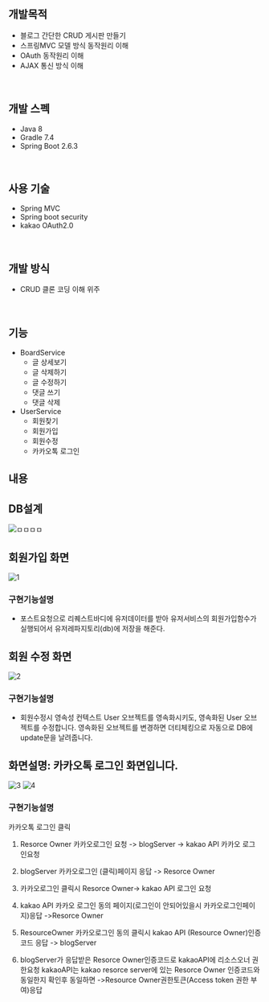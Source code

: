 ## 개발목적
- 블로그 간단한 CRUD 게시판 만들기
-  스프링MVC 모델 방식 동작원리 이해
-  OAuth 동작원리 이해
-  AJAX 통신 방식 이해
<br>

## 개발 스펙
- Java 8
- Gradle 7.4
- Spring Boot 2.6.3
<br>

## 사용 기술
- Spring MVC
- Spring boot security
- kakao OAuth2.0
<br>

## 개발 방식
- CRUD 클론 코딩 이해 위주 
<br>

## 기능
- BoardService
   - 글 상세보기
   - 글 삭제하기
   - 글 수정하기
   - 댓글 쓰기
   - 댓글 삭제 
- UserService
    -  회원찾기
    -  회원가입
    - 회원수정
    - 카카오톡 로그인

## 내용
## DB설계
![ㅁㅁㅁㅁ](https://user-images.githubusercontent.com/89888075/170504911-4cb73f24-4a24-442e-8ead-27a497bdab57.PNG)
## 회원가입 화면
![1](https://user-images.githubusercontent.com/89888075/170506291-52023a17-354a-4132-a2b7-fb4c5a766e0e.PNG)
### 구현기능설명  
- 포스트요청으로 리퀘스트바디에 유저데이터를 받아 유저서비스의 회원가입함수가 실행되어서 유저레파지토리(db)에 저장을 해준다. 

## 회원 수정 화면
![2](https://user-images.githubusercontent.com/89888075/170506298-89e43fc2-8117-4a9c-8eff-1d97ebbe956f.PNG)
### 구현기능설명  
- 회원수정시 영속성 컨텍스트 User 오브젝트를 영속화시키도, 영속화된 User 오브젝트를 수정합니다. 영속화된 오브젝트를 변경하면 더티체킹으로 자동으로 DB에 update문을 날려줍니다. 

## 화면설명: 카카오톡 로그인 화면입니다. 
![3](https://user-images.githubusercontent.com/89888075/170506300-35a5fd72-cd2e-421f-bc41-21ee4d635354.PNG)
![4](https://user-images.githubusercontent.com/89888075/170506303-11cb3a6d-3eba-45d7-9118-4f9896feefa9.PNG)

### 구현기능설명  

카카오톡 로그인 클릭  

1. Resorce Owner 카카오로그인 요청 -> blogServer -> kakao API 카카오 로그인요청 

2. blogServer 카카오로그인 (클릭)페이지 응답 -> Resorce Owner 

3. 카카오로그인 클릭시 Resorce Owner-> kakao API 로그인 요청 

4. kakao API 카카오 로그인 동의 페이지(로그인이 안되어있을시 카카오로그인페이지)응답 ->Resorce Owner 

5. ResourceOwner 카카오로그인 동의 클릭시 kakao API (Resource Owner)인증코드 응답 -> blogServer 

6. blogServer가 응답받은 Resorce Owner인증코드로 kakaoAPI에 리소스오너 권한요청 kakaoAPI는 kakao resorce server에 있는 Resorce Owner 인증코드와 동일한지 확인후 동일하면 ->Resource Owner권한토큰(Access token 권한 부여)응답 


